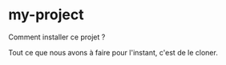 # my-project

Comment installer ce projet ?

Tout ce que nous avons à faire pour l'instant, c'est de le cloner.

